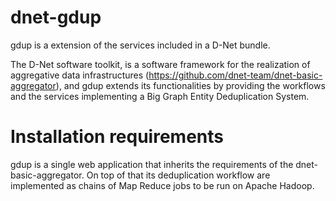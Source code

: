# dnet-gdup
gdup is a extension of the services included in a D-Net bundle. 

The D-Net software toolkit, is a software framework for the realization of aggregative data infrastructures (https://github.com/dnet-team/dnet-basic-aggregator), 
and gdup extends its functionalities by providing the workflows and the services implementing a Big Graph Entity Deduplication System.

# Installation requirements

gdup is a single web application that inherits the requirements of the dnet-basic-aggregator. 
On top of that its deduplication workflow are implemented as chains of Map Reduce jobs to be run on Apache Hadoop.


